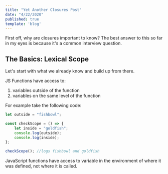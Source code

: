 ```yaml
---
title: "Yet Another Closures Post"
date: "4/22/2020"
published: true
template: 'blog'
---
```


First off, why are closures important to know? The best answer to this so far in my eyes is because it's a common interview question.  

## The Basics: Lexical Scope

Let's start with what we already know and build up from there.

JS Functions have access to:

1. variables outside of the function
2. variables on the same level of the function

For example take the following code:

```javascript
let outside = "fishbowl";

const checkScope = () => {
    let inside = "goldfish";
    console.log(outside);
    console.log(inside);
};

checkScope(); //logs fishbowl and goldfish
```

JavaScript functions have access to variable in the environment of where it was defined, not where it is called.
